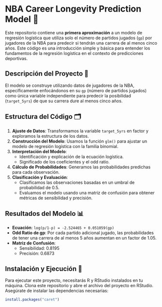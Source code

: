 # NBA Career Longevity Prediction Model 🏀

Este repositorio contiene una **primera aproximación** a un modelo de regresión logística que utiliza solo el número de partidos jugados (`gp`) por jugadores de la NBA para predecir si tendrán una carrera de al menos cinco años. Este código es una introducción simple y básica para entender los fundamentos de la regresión logística en el contexto de predicciones deportivas.

## Descripción del Proyecto 📜

El modelo se construye utilizando datos de jugadores de la NBA, específicamente enfocándonos en su `gp` (número de partidos jugados) como única variable independiente para predecir la posibilidad (`target_5yrs`) de que su carrera dure al menos cinco años.

## Estructura del Código 🗂

1. **Ajuste de Datos**: Transformamos la variable `target_5yrs` en factor y exploramos la estructura de los datos.
2. **Construcción del Modelo**: Usamos la función `glm()` para ajustar un modelo de regresión logística con la familia binomial.
3. **Interpretación del Modelo**:
   - Identificación y explicación de la ecuación logística.
   - Significado de los coeficientes y el odd ratio.
4. **Cálculo de Probabilidades**: Generamos las probabilidades predichas para cada observación.
5. **Clasificación y Evaluación**:
   - Clasificamos las observaciones basadas en un umbral de probabilidad de 0.5.
   - Evaluamos el modelo usando una matriz de confusión para obtener métricas de sensibilidad y precisión.

## Resultados del Modelo 📊

- **Ecuación**: `log(p/1-p) = -2.524465 + 0.051059(gp)`
- **Odd Ratio de gp**: Por cada partido adicional jugado, las probabilidades de tener una carrera de al menos 5 años aumentan en un factor de 1.05.
- **Matriz de Confusión**:
  - Sensibilidad: 0.8195
  - Precisión: 0.6873

## Instalación y Ejecución 🚀

Para ejecutar este proyecto, necesitarás R y RStudio instalados en tu máquina. Clona este repositorio y abre el archivo del proyecto en RStudio. Asegúrate de instalar las dependencias necesarias:

```R
install.packages("caret")
